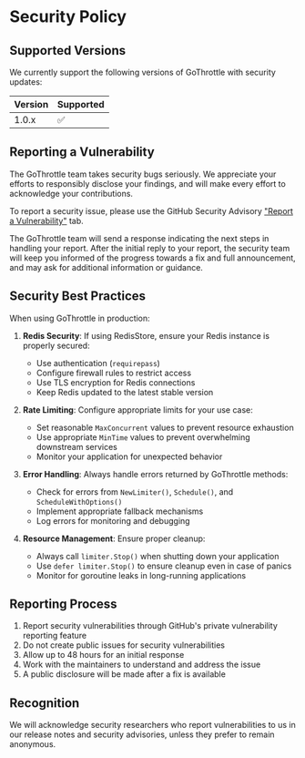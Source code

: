 # Security Policy

## Supported Versions

We currently support the following versions of GoThrottle with security updates:

| Version | Supported          |
| ------- | ------------------ |
| 1.0.x   | :white_check_mark: |

## Reporting a Vulnerability

The GoThrottle team takes security bugs seriously. We appreciate your efforts to responsibly disclose your findings, and will make every effort to acknowledge your contributions.

To report a security issue, please use the GitHub Security Advisory ["Report a Vulnerability"](https://github.com/AFZidan/gothrottle/security/advisories/new) tab.

The GoThrottle team will send a response indicating the next steps in handling your report. After the initial reply to your report, the security team will keep you informed of the progress towards a fix and full announcement, and may ask for additional information or guidance.

## Security Best Practices

When using GoThrottle in production:

1. **Redis Security**: If using RedisStore, ensure your Redis instance is properly secured:
   - Use authentication (`requirepass`)
   - Configure firewall rules to restrict access
   - Use TLS encryption for Redis connections
   - Keep Redis updated to the latest stable version

2. **Rate Limiting**: Configure appropriate limits for your use case:
   - Set reasonable `MaxConcurrent` values to prevent resource exhaustion
   - Use appropriate `MinTime` values to prevent overwhelming downstream services
   - Monitor your application for unexpected behavior

3. **Error Handling**: Always handle errors returned by GoThrottle methods:
   - Check for errors from `NewLimiter()`, `Schedule()`, and `ScheduleWithOptions()`
   - Implement appropriate fallback mechanisms
   - Log errors for monitoring and debugging

4. **Resource Management**: Ensure proper cleanup:
   - Always call `limiter.Stop()` when shutting down your application
   - Use `defer limiter.Stop()` to ensure cleanup even in case of panics
   - Monitor for goroutine leaks in long-running applications

## Reporting Process

1. Report security vulnerabilities through GitHub's private vulnerability reporting feature
2. Do not create public issues for security vulnerabilities
3. Allow up to 48 hours for an initial response
4. Work with the maintainers to understand and address the issue
5. A public disclosure will be made after a fix is available

## Recognition

We will acknowledge security researchers who report vulnerabilities to us in our release notes and security advisories, unless they prefer to remain anonymous.

